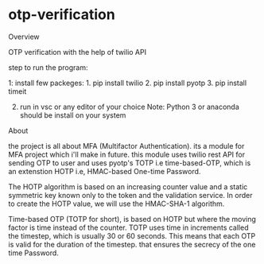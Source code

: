 # otp-verification
Overview


OTP verification with the help of twilio API

step to run the program:

1: install few packeges:
        1. pip install twilio
        2. pip install pyotp
        3. pip install timeit

2. run in vsc or any editor of your choice 
Note: Python 3 or anaconda should be install on your system

About

the project is all about MFA (Multifactor Authentication). its a module for MFA project which i'll make in future.
this module uses twilio rest API for sending OTP to user and uses pyotp's TOTP i.e time-based-OTP, which is an extenstion HOTP 
i.e, HMAC-based One-time Password.

The HOTP algorithm is based on an increasing counter value and a static symmetric key known only to the token and the validation
service.  In order to create the HOTP value, we will use the HMAC-SHA-1 algorithm.

Time-based OTP (TOTP for short), is based on HOTP but where the moving factor is time instead of the counter.
TOTP uses time in increments called the timestep, which is usually 30 or 60 seconds. This means that each OTP is valid for the duration of the timestep.
that ensures the secrecy of the one time Password.
